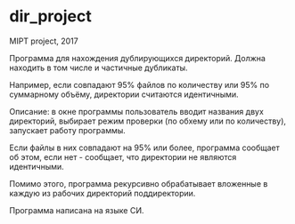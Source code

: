 # dir_project

MIPT project, 2017

Программа для нахождения дублирующихся директорий. Должна находить в том числе и частичные дубликаты.

Например, если совпадают 95% файлов по количеству или 95% по суммарному объёму, директории считаются идентичными. 

Описание: в окне программы пользователь вводит названия двух директорий, выбирает режим проверки (по обхему или по количеству), запускает работу программы. 

Если файлы в них совпадают на 95% или более, программа сообщает об этом, если нет - сообщает, что директории не являются идентичными.

Помимо этого, программа рекурсивно обрабатывает вложенные в каждую из рабочих директорий поддиректории. 

Программа написана на языке СИ.
